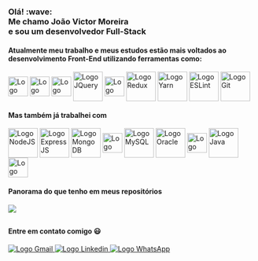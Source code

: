 <h3>Olá! :wave:<br/>Me chamo João Victor Moreira <br/>e sou um desenvolvedor Full-Stack</h3>
  
#### Atualmente meu trabalho e meus estudos estão mais voltados ao desenvolvimento Front-End utilizando ferramentas como:

<div style="display: inline_block">
  <img align="center" src="https://github.com/prplx/svg-logos/raw/master/svg/html5.svg" width="40" height="40" alt="Logo HTML5"></img>
  <img align="center" src="https://raw.githubusercontent.com/prplx/svg-logos/master/svg/css3.svg" width="40" height="40" alt="Logo CSS3"></img>
  <img align="center" src="https://github.com/prplx/svg-logos/raw/master/svg/javascript.svg" width="40" height="40" alt="Logo Javascript"></img>
  <img align="center" src="https://github.com/prplx/svg-logos/raw/master/svg/jquery.svg" width="60" height="60" alt="Logo JQuery"></img>
  <img align="center" src="https://github.com/prplx/svg-logos/raw/master/svg/react.svg" width="40" height="40" alt="Logo ReactJS"></img>
  <img align="center" src="https://github.com/prplx/svg-logos/raw/master/svg/redux.svg" width="60" height="60" alt="Logo Redux"></img>
  <img align="center" src="https://github.com/prplx/svg-logos/raw/master/svg/yarn.svg" width="60" height="60" alt="Logo Yarn"></img>
  <img align="center" src="https://github.com/prplx/svg-logos/raw/master/svg/eslint.svg" width="60" height="60" alt="Logo ESLint"></img>
  <img align="center" src="https://github.com/prplx/svg-logos/raw/master/svg/git.svg" width="60" height="60" alt="Logo Git"></img>
</div>

#### Mas também já trabalhei com

<div style="display: inline_block">
  <img align="center" src="https://github.com/prplx/svg-logos/raw/master/svg/nodejs.svg" width="60" height="60" alt="Logo NodeJS"></img>
  <img align="center" src="https://github.com/prplx/svg-logos/raw/master/svg/express.svg" width="60" height="60" alt="Logo ExpressJS"></img>
  <img align="center" src="https://github.com/prplx/svg-logos/raw/master/svg/mongodb.svg" width="60" height="60" alt="Logo MongoDB"></img>
  <img align="center" src="https://github.com/prplx/svg-logos/raw/master/svg/typescript-icon.svg" width="40" height="40" alt="Logo TypeScript"></img>
  <img align="center" src="https://www.svgrepo.com/show/303251/mysql-logo.svg" width="60" height="60" alt="Logo MySQL"></img>
  <img align="center" src="https://www.svgrepo.com/show/354152/oracle.svg" width="60" height="60" alt="Logo Oracle"></img>
  <img align="center" src="https://www.svgrepo.com/show/374016/python.svg" width="40" height="40" alt="Logo Python"></img>
  <img align="center" src="https://www.sonarqube.org/features/multi-languages/index/java-color.svg" width="60" height="60" alt="Logo Java"></img>
  <img align="center" src="https://codions.com/assets/img/technologies/flutter.svg" width="40" height="40" alt="Logo Flutter"></img>
</div>

#### Panorama do que tenho em meus repositórios

<img align="center" src="https://github-readme-stats.vercel.app/api/top-langs/?username=jvictorrm&theme=react&layout=compact"></img>

##

#### Entre em contato comigo 😃

<div style="display: inline_block">
  <a href="mailto:jvrodriguesmoreira@gmail.com" target="_blank">
    <img src="https://img.shields.io/badge/Gmail-D14836?style=for-the-badge&logo=gmail&logoColor=white" alt="Logo Gmail"></img>
  </a>
    <a href="https://www.linkedin.com/in/jvictorrm/" target="_blank">
    <img src="https://img.shields.io/badge/LinkedIn-0077B5?style=for-the-badge&logo=linkedin&logoColor=white" alt="Logo Linkedin"></img>
  </a>  
  <a href="https://tinyurl.com/k9njjt3f" target="_blank">
    <img src="https://img.shields.io/badge/WhatsApp-25D366?style=for-the-badge&logo=whatsapp&logoColor=white" alt="Logo WhatsApp"></img>
  </a>  
</div>

 
